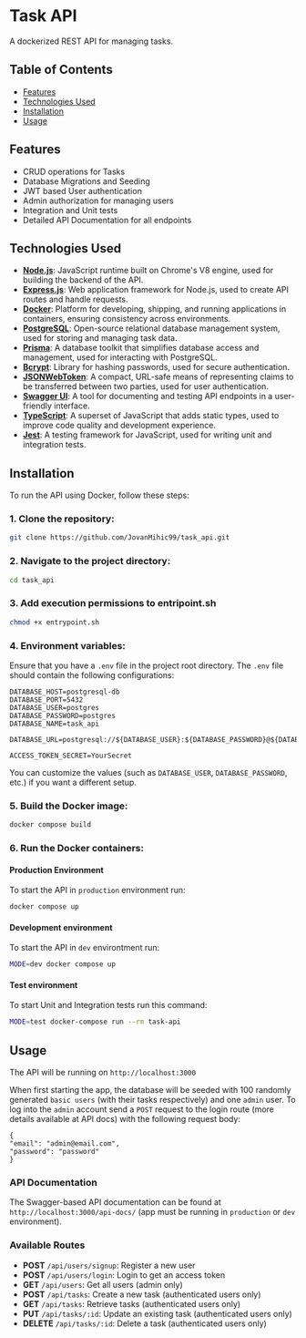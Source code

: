 # Task API

A dockerized REST API for managing tasks.

## Table of Contents

- [Features](#features)
- [Technologies Used](#technologies-used)
- [Installation](#installation)
- [Usage](#usage)

## Features

- CRUD operations for Tasks
- Database Migrations and Seeding
- JWT based User authentication
- Admin authorization for managing users
- Integration and Unit tests
- Detailed API Documentation for all endpoints

## Technologies Used

- **[Node.js](https://nodejs.org/)**: JavaScript runtime built on Chrome's V8 engine, used for building the backend of the API.
- **[Express.js](https://expressjs.com/)**: Web application framework for Node.js, used to create API routes and handle requests.
- **[Docker](https://www.docker.com/)**: Platform for developing, shipping, and running applications in containers, ensuring consistency across environments.
- **[PostgreSQL](https://www.postgresql.org/)**: Open-source relational database management system, used for storing and managing task data.
- **[Prisma](https://www.prisma.io/)**: A database toolkit that simplifies database access and management, used for interacting with PostgreSQL.
- **[Bcrypt](https://www.npmjs.com/package/bcrypt)**: Library for hashing passwords, used for secure authentication.
- **[JSONWebToken](https://jwt.io/)**: A compact, URL-safe means of representing claims to be transferred between two parties, used for user authentication.
- **[Swagger UI](https://swagger.io/tools/swagger-ui/)**: A tool for documenting and testing API endpoints in a user-friendly interface.
- **[TypeScript](https://www.typescriptlang.org/)**: A superset of JavaScript that adds static types, used to improve code quality and development experience.
- **[Jest](https://jestjs.io/)**: A testing framework for JavaScript, used for writing unit and integration tests.



## Installation

To run the API using Docker, follow these steps:

### 1. Clone the repository:

```bash
git clone https://github.com/JovanMihic99/task_api.git
```

### 2. Navigate to the project directory:

```bash
cd task_api
```
### 3. Add execution permissions to entripoint.sh
```bash
chmod +x entrypoint.sh
```
### 4. Environment variables:

Ensure that you have a `.env` file in the project root directory. The `.env` file should contain the following configurations:

```env
DATABASE_HOST=postgresql-db
DATABASE_PORT=5432
DATABASE_USER=postgres
DATABASE_PASSWORD=postgres
DATABASE_NAME=task_api

DATABASE_URL=postgresql://${DATABASE_USER}:${DATABASE_PASSWORD}@${DATABASE_HOST}:${DATABASE_PORT}/${DATABASE_NAME}

ACCESS_TOKEN_SECRET=YourSecret
```

You can customize the values (such as `DATABASE_USER`, `DATABASE_PASSWORD`, etc.) if you want a different setup.

### 5. Build the Docker image:

```bash
docker compose build
```

### 6. Run the Docker containers:
#### Production Environment
To start the API in `production` environment run:
```bash
docker compose up 
```
#### Development environment
To start the API in `dev` environtment run:
```bash
MODE=dev docker compose up 
```

#### Test environment
To start Unit and Integration tests run this command: 
```bash
MODE=test docker-compose run --rm task-api
```

## Usage

The API will be running on `http://localhost:3000`

When first starting the app, the database will be seeded with 100 randomly generated `basic users` (with their tasks respectively) and one `admin` user.
To log into the `admin` account send a `POST` request to the login route (more details available at API docs) with the following request body: 
```
{
"email": "admin@email.com",
"password": "password" 
}
```

### API Documentation

The Swagger-based API documentation can be found at `http://localhost:3000/api-docs/` (app must be running in `production` or `dev` environment).

### Available Routes

- **POST** `/api/users/signup`: Register a new user
- **POST** `/api/users/login`: Login to get an access token
- **GET** `/api/users`: Get all users (admin only)
- **POST** `/api/tasks`: Create a new task (authenticated users only)
- **GET** `/api/tasks`: Retrieve tasks (authenticated users only)
- **PUT** `/api/tasks/:id`: Update an existing task (authenticated users only)
- **DELETE** `/api/tasks/:id`: Delete a task (authenticated users only)
